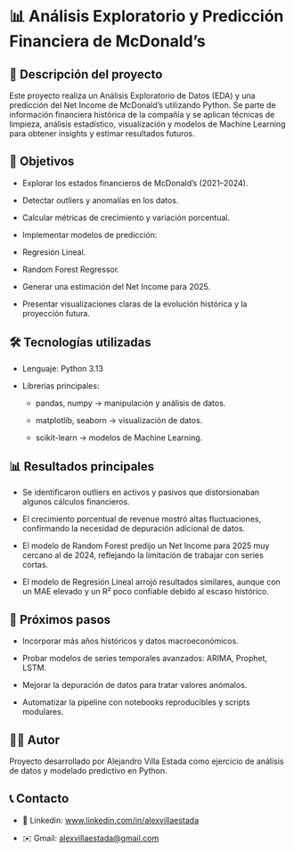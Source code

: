 # 📊 Análisis Exploratorio y Predicción Financiera de McDonald’s
## 📌 Descripción del proyecto

Este proyecto realiza un Análisis Exploratorio de Datos (EDA) y una predicción del Net Income de McDonald’s utilizando Python.
Se parte de información financiera histórica de la compañía y se aplican técnicas de limpieza, análisis estadístico, visualización y modelos de Machine Learning para obtener insights y estimar resultados futuros.

## 🎯 Objetivos

- Explorar los estados financieros de McDonald’s (2021–2024).

- Detectar outliers y anomalías en los datos.

- Calcular métricas de crecimiento y variación porcentual.

- Implementar modelos de predicción:

- Regresión Lineal.

- Random Forest Regressor.

- Generar una estimación del Net Income para 2025.

- Presentar visualizaciones claras de la evolución histórica y la proyección futura.

## 🛠️ Tecnologías utilizadas

- Lenguaje: Python 3.13

- Librerías principales:

  - pandas, numpy → manipulación y análisis de datos.

  - matplotlib, seaborn → visualización de datos.

  - scikit-learn → modelos de Machine Learning.

## 📊 Resultados principales

- Se identificaron outliers en activos y pasivos que distorsionaban algunos cálculos financieros.

- El crecimiento porcentual de revenue mostró altas fluctuaciones, confirmando la necesidad de depuración adicional de datos.

- El modelo de Random Forest predijo un Net Income para 2025 muy cercano al de 2024, reflejando la limitación de trabajar con series cortas.

- El modelo de Regresión Lineal arrojó resultados similares, aunque con un MAE elevado y un R² poco confiable debido al escaso histórico.

## 🚀 Próximos pasos

- Incorporar más años históricos y datos macroeconómicos.

- Probar modelos de series temporales avanzados: ARIMA, Prophet, LSTM.

- Mejorar la depuración de datos para tratar valores anómalos.

- Automatizar la pipeline con notebooks reproducibles y scripts modulares.

## 👨‍💻 Autor

Proyecto desarrollado por Alejandro Villa Estada como ejercicio de análisis de datos y modelado predictivo en Python.

## 📞 Contacto

- 💼 Linkedin: www.linkedin.com/in/alexvillaestada

- ✉️ Gmail: alexvillaestada@gmail.com
